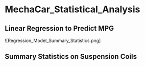 # MechaCar_Statistical_Analysis

## Linear Regression to Predict MPG

![Regression_Model_Summary_Statistics.png]
## Summary Statistics on Suspension Coils
